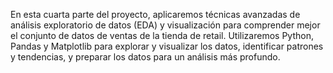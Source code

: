 En esta cuarta parte del proyecto, aplicaremos técnicas avanzadas de análisis exploratorio de datos (EDA) y visualización para comprender mejor el conjunto de datos de ventas de la tienda de retail. Utilizaremos Python, Pandas y Matplotlib para explorar y visualizar los datos, identificar patrones y tendencias, y preparar los datos para un análisis más profundo.

